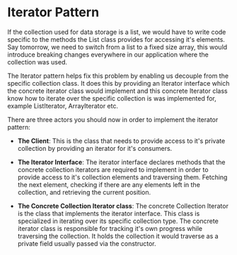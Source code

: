 # Iterator Pattern

If the collection used for data storage is a list, we would have to write code specific to the methods the List class provides for accessing it's elements. Say tomorrow, we need to switch from a list to a fixed size array, this would introduce breaking changes everywhere in our application where the collection was used.

The Iterator pattern helps fix this problem by enabling us decouple from the specific collection class. It does this by providing an Iterator interface which the concrete iterator class would implement and this concrete Iterator class know how to iterate over the specific collection is was implemented for, example ListIterator, ArrayIterator etc.

There are three actors you should now in order to implement the iterator pattern:

- **The Client**: This is the class that needs to provide access to it's private collection by providing an iterator for it's consumers.

- **The Iterator Interface**: The iterator interface declares methods that the concrete collection iterators are required to implement in order to provide access to it's collection elements and traversing them. Fetching the next element, checking if there are any elements left in the collection, and retrieving the current position.

- **The Concrete Collection Iterator class**: The concrete Collection Iterator is the class that implements the iterator interface. This class is specialized in iterating over its specific collection type. The concrete iterator class is responsible for tracking it's own progress while traversing the collection. It holds the collection it would traverse as a private field usually passed via the constructor.

